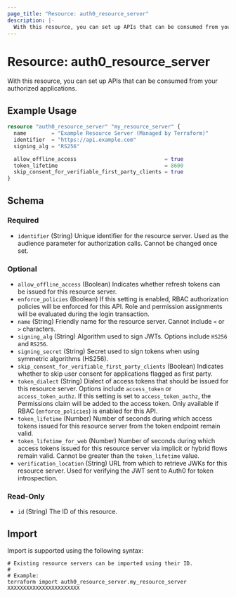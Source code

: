 ```yaml
---
page_title: "Resource: auth0_resource_server"
description: |-
  With this resource, you can set up APIs that can be consumed from your authorized applications.
---
```


# Resource: auth0_resource_server

With this resource, you can set up APIs that can be consumed from your authorized applications.

## Example Usage

```terraform
resource "auth0_resource_server" "my_resource_server" {
  name        = "Example Resource Server (Managed by Terraform)"
  identifier  = "https://api.example.com"
  signing_alg = "RS256"

  allow_offline_access                            = true
  token_lifetime                                  = 8600
  skip_consent_for_verifiable_first_party_clients = true
}
```

<!-- schema generated by tfplugindocs -->
## Schema

### Required

- `identifier` (String) Unique identifier for the resource server. Used as the audience parameter for authorization calls. Cannot be changed once set.

### Optional

- `allow_offline_access` (Boolean) Indicates whether refresh tokens can be issued for this resource server.
- `enforce_policies` (Boolean) If this setting is enabled, RBAC authorization policies will be enforced for this API. Role and permission assignments will be evaluated during the login transaction.
- `name` (String) Friendly name for the resource server. Cannot include `<` or `>` characters.
- `signing_alg` (String) Algorithm used to sign JWTs. Options include `HS256` and `RS256`.
- `signing_secret` (String) Secret used to sign tokens when using symmetric algorithms (HS256).
- `skip_consent_for_verifiable_first_party_clients` (Boolean) Indicates whether to skip user consent for applications flagged as first party.
- `token_dialect` (String) Dialect of access tokens that should be issued for this resource server. Options include `access_token` or `access_token_authz`. If this setting is set to `access_token_authz`, the Permissions claim will be added to the access token. Only available if RBAC (`enforce_policies`) is enabled for this API.
- `token_lifetime` (Number) Number of seconds during which access tokens issued for this resource server from the token endpoint remain valid.
- `token_lifetime_for_web` (Number) Number of seconds during which access tokens issued for this resource server via implicit or hybrid flows remain valid. Cannot be greater than the `token_lifetime` value.
- `verification_location` (String) URL from which to retrieve JWKs for this resource server. Used for verifying the JWT sent to Auth0 for token introspection.

### Read-Only

- `id` (String) The ID of this resource.

## Import

Import is supported using the following syntax:

```shell
# Existing resource servers can be imported using their ID.
#
# Example:
terraform import auth0_resource_server.my_resource_server XXXXXXXXXXXXXXXXXXXXXXX
```

